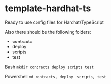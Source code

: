 # template-hardhat-ts
Ready to use config files for Hardhat/TypeScript

Also there should be the following folders:
- contracts
- deploy
- scripts
- test

Bash
`mkdir contracts deploy scripts test`

Powershell
`md contracts, deploy, scripts, test`
